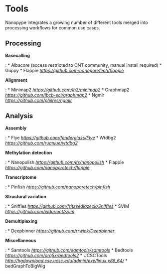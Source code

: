 # Tools

Nanopype integrates a growing number of different tools merged into processing workflows for common use cases.

## Processing
**Basecalling**

:   * Albacore (access restricted to ONT community, manual install required)
    * Guppy
    * Flappie *https://github.com/nanoporetech/flappie*

**Alignment**

:   * Minimap2 *https://github.com/lh3/minimap2*
    * Graphmap2 *https://github.com/lbcb-sci/graphmap2*
    * Ngmlr *https://github.com/philres/ngmlr*

## Analysis

**Assembly**

:   * Flye *https://github.com/fenderglass/Flye*
    * Wtdbg2 *https://github.com/ruanjue/wtdbg2*

**Methylation detection**

:   * Nanopolish *https://github.com/jts/nanopolish*
    * Flappie *https://github.com/nanoporetech/flappie*

**Transcriptome**

:   * Pinfish *https://github.com/nanoporetech/pinfish*

**Structural variation**

:   * Sniffles *https://github.com/fritzsedlazeck/Sniffles*
    * SVIM *https://github.com/eldariont/svim*

**Demultiplexing**

:   * Deepbinner *https://github.com/rrwick/Deepbinner*

**Miscellaneous**

:   * Samtools *https://github.com/samtools/samtools*
    * Bedtools *https://github.com/arq5x/bedtools2*
    * UCSCTools *http://hgdownload.cse.ucsc.edu/admin/exe/linux.x86_64/*
        * bedGraphToBigWig

